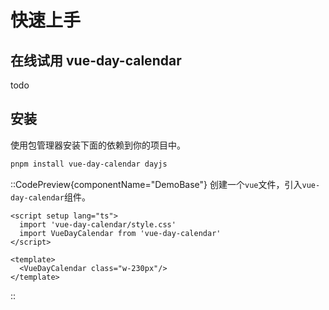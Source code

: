 

# 快速上手

## 在线试用 vue-day-calendar
todo

## 安装
使用包管理器安装下面的依赖到你的项目中。
```bash
pnpm install vue-day-calendar dayjs
```
::CodePreview{componentName="DemoBase"}
创建一个`vue`文件，引入`vue-day-calendar`组件。

```vue
<script setup lang="ts">
  import 'vue-day-calendar/style.css'
  import VueDayCalendar from 'vue-day-calendar'
</script>

<template>
  <VueDayCalendar class="w-230px"/>
</template>
```
::
